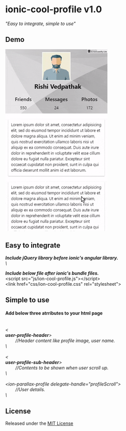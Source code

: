 <h1>ionic-cool-profile v1.0</h1>

<i>"Easy to integrate, simple to use"</i>

<h2>Demo</h2>

<img src="https://raw.githubusercontent.com/RishikeshVedpathak/ionic-cool-profile/master/www/img/demo.gif"/>

<h2>Easy to integrate</h2>
<i><b>Include jQuery library before ionic's angular library.</i></b><br>
<i>
\<script src="js/jquery-1.12.2.js?VersionNumber">\</script><br>
</i>

<i><b>Include below file after ionic's bundle files.</i></b><br>
\<script src="js/ion-cool-profile.js">\</script><br>
\<link href="css/ion-cool-profile.css" rel="stylesheet">
</i>

<h2>Simple to use</h2>
<h4>Add below three atrributes to your html page</h4>
<i>
<br><<div> <b>user-profile-header</b>>
  <br>&nbsp;&nbsp;&nbsp;&nbsp;&nbsp;&nbsp;&nbsp;&nbsp;//Header content like profile image, user name.
<br>\</div>
<br><<div> <b>user-profile-sub-header</b>>
  <br>&nbsp;&nbsp;&nbsp;&nbsp;&nbsp;&nbsp;&nbsp;&nbsp;//Contents to be shown when user scroll up.
<br>\</div>
<br><<ion-content <b>ion-parallax-profile delegate-handle="profileScroll"</b>>
  <br>&nbsp;&nbsp;&nbsp;&nbsp;&nbsp;&nbsp;&nbsp;&nbsp;//User details.
<br>\</ion-content>
</i>

<h2>License</h2>
Released under the <a href="http://opensource.org/licenses/MIT">MIT License</a>
